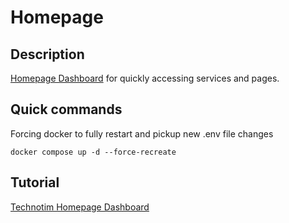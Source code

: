 # Homepage

## Description

[Homepage Dashboard](github.com/gethomepage/homepage]) for quickly accessing services and pages.

## Quick commands

Forcing docker to fully restart and pickup new .env file changes

`docker compose up -d --force-recreate`

## Tutorial

[Technotim Homepage Dashboard](https://technotim.live/posts/homepage-dashboard/)